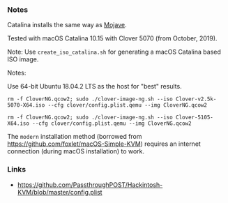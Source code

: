 ### Notes

Catalina installs the same way as [Mojave](../Mojave/README.md).

Tested with macOS Catalina 10.15 with Clover 5070 (from October, 2019).

Note: Use `create_iso_catalina.sh` for generating a macOS Catalina based ISO
image.

Notes:

Use 64-bit Ubuntu 18.04.2 LTS as the host for "best" results.

`rm -f CloverNG.qcow2; sudo ./clover-image-ng.sh --iso Clover-v2.5k-5070-X64.iso --cfg clover/config.plist.qemu --img CloverNG.qcow2`

`rm -f CloverNG.qcow2; sudo ./clover-image-ng.sh --iso Clover-5105-X64.iso --cfg clover/config.plist.qemu --img CloverNG.qcow2`

The `modern` installation method (borrowed from https://github.com/foxlet/macOS-Simple-KVM) requires an internet connection
(during macOS installation) to work.

### Links

* https://github.com/PassthroughPOST/Hackintosh-KVM/blob/master/config.plist
